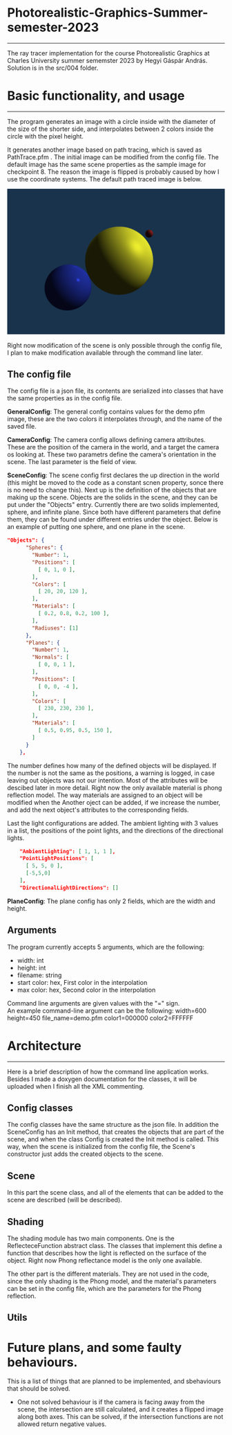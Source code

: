 # Photorealistic-Graphics-Summer-semester-2023
---
The ray tracer implementation for the course Photorealistic Graphics at Charles University summer sememster 2023 by Hegyi Gáspár András. Solution is in the src/004 folder. 

# Basic functionality, and usage
---
The program generates an image with a circle inside with the diameter of the size of the shorter side, and interpolates between 2 colors inside 
the circle with the pixel height.  

It generates another image based on path tracing, which is saved as PathTrace.pfm . The initial image can be modified from the config file. The default image has the same scene properties as the sample image for checkpoint 8. The reason the image is flipped is probably caused by how I use the coordinate systems. The default path traced image is below. 

![pt_image](PathTrace.png "The default path traced image")

Right now modification of the scene is only possible through the config file, I plan to make modification available through
the command line later.  

## The config file
The config file is a json file, its contents are serialized into classes that have the same properties as in the
config file.  

__GeneralConfig__: The general config contains values for the demo pfm image, these are the two colors it interpolates through,
and the name of the saved file.
  
__CameraConfig__: The camera config allows defining camera attributes. These are the position of 
the camera in the world, and a target the camera os looking at. These two parametrs define the camera's orientation
in the scene. The last parameter is the field of view.  

__SceneConfig__: The scene config first declares the up direction in the world (this might be moved to the code as a constant scnen property, 
sonce there is no need to change this). Next up is the definition of the objects that are making up the scene.
Objects are the solids in the scene, and they can be put under the "Objects" entry. Currently there are two 
solids implemented, sphere, and infinite plane. Since both have different parameters that define them, they 
can be found under different entries under the object. Below is an example of putting one sphere, and one plane in the scene. 

```json
"Objects": {
      "Spheres": {
        "Number": 1,
        "Positions": [
          [ 0, 1, 0 ],
        ],
        "Colors": [
          [ 20, 20, 120 ],
        ],
        "Materials": [
          [ 0.2, 0.8, 0.2, 100 ],
        ],
        "Radiuses": [1]
      },
      "Planes": {
        "Number": 1,
        "Normals": [
          [ 0, 0, 1 ],
        ],
        "Positions": [
          [ 0, 0, -4 ],
        ],
        "Colors": [
          [ 230, 230, 230 ],
        ],
        "Materials": [
          [ 0.5, 0.95, 0.5, 150 ],
        ]
      }
    }, 
```
The number defines how many of the defined objects will be displayed. If the number is not the same as the positions, a warning is 
logged, in case leaving out objects was not our intention. Most of the attributes will be descibed later in more detail. Right now the only available material is
phong reflection model. The way materials are assigned to an object will be modified when the  Another oject can be added, if we increase the number, and add the next object's attributes to the corresponding fields.  

Last the light configurations are added. The ambient lighting with 3 values in a list, the positions of the point lights, and the 
directions of the directional lights.
```json
    "AmbientLighting": [ 1, 1, 1 ],
    "PointLightPositions": [
      [ 5, 5, 0 ],
      [-5,5,0]
    ],
    "DirectionalLightDirections": []
```
__PlaneConfig__: The plane config has only 2 fields, which are the width and height.  
## Arguments 
The program currently accepts 5 arguments, which are the following:
- width: int
- height: int
- filename: string
- start color: hex, First color in the interpolation
- max color: hex, Second color in the interpolation

Command line arguments are given values with the "=" sign.  
An example command-line argument can be the following:  width=600 height=450 file_name=demo.pfm color1=000000 color2=FFFFFF


# Architecture
---
Here is a brief description of how the command line application works. Besides I made a doxygen documentation for the classes, it will be uploaded when I finish all the XML commenting.
 ## Config classes
 The config classes have the same structure as the json file. In addition the SceneConfig has an Init method, that creates the 
 objects that are part of the scene, and when the class Config is created the Init method is called. This way, when the scene is initialized 
 from the config file, the Scene's constructor just adds the created objects to the scene.
 ## Scene
 In this part the scene class, and all of the elements that can be added to the scene are described (will be described).
 ## Shading
 The shading module has two main components. One is the ReflecteceFunction abstract class. The classes that implement this
 define a function that describes how the light is reflected on the surface of the object. Right now Phong reflectance model is the only one available.  

 The other part is the different materials. They are not used in the code, since the only shading is the Phong model, and the material's parameters can be 
 set in the config file, which are the parameters for the Phong reflection.
 ## Utils

# Future plans, and some faulty behaviours.
This is a list of things that are planned to be implemented, and sbehaviours that should be solved.  
- One not solved behaviour is if the camera is facing away from the scene, the intersection are 
still calculated, and it creates a flipped image along both axes. This can be solved, if the intersection functions are not allowed return negative values. 
